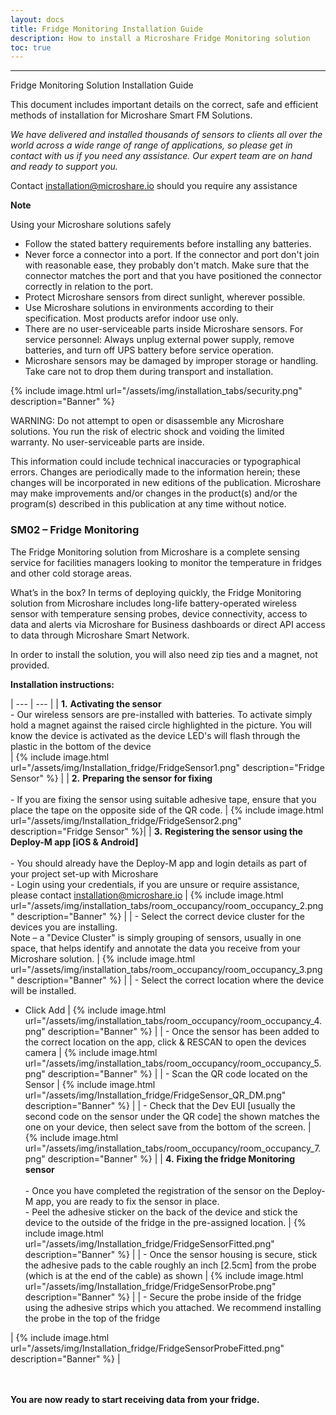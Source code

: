 ```yaml
---
layout: docs
title: Fridge Monitoring Installation Guide
description: How to install a Microshare Fridge Monitoring solution
toc: true
---
```


---------------------------------------

Fridge Monitoring Solution Installation Guide

This document includes important details on the correct, safe and efficient methods of installation for Microshare Smart FM Solutions.

_We have delivered and installed thousands of sensors to clients all over the world across a wide range of range of applications, so please get in contact with us if you need any assistance. Our expert team are on hand and ready to support you._

Contact [installation@microshare.io](mailto:installation@microshare.io) should you require any assistance

**Note**

Using your Microshare solutions safely

- Follow the stated battery requirements before installing any batteries. 
- Never force a connector into a port. If the connector and port don't join with reasonable ease, they probably don&#39;t match. Make sure that the connector matches the port and that you have positioned the connector correctly in relation to the port.
- Protect Microshare sensors from direct sunlight, wherever possible.
- Use Microshare solutions in environments according to their specification. Most products arefor indoor use only. 
- There are no user-serviceable parts inside Microshare sensors. For service personnel: Always unplug external power supply, remove batteries, and turn off UPS battery before service operation. 
- Microshare sensors may be damaged by improper storage or handling. Take care not to drop them during transport and installation.

{% include image.html url="/assets/img/installation_tabs/security.png" description="Banner" %}

WARNING: Do not attempt to open or disassemble any Microshare solutions. You run the risk of electric shock and voiding the limited warranty. No user-serviceable parts are inside.

This information could include technical inaccuracies or typographical errors. Changes are periodically made to the information herein; these changes will be incorporated in new editions of the publication. Microshare may make improvements and/or changes in the product(s) and/or the program(s) described in this publication at any time without notice.

### SM02 – Fridge Monitoring

The Fridge Monitoring solution from Microshare is a complete sensing service for facilities managers looking to monitor the temperature in fridges and other cold storage areas. 

What’s in the box? In terms of deploying quickly, the Fridge Monitoring solution from Microshare includes long-life battery-operated wireless sensor with temperature sensing probes, device connectivity, access to data and alerts via Microshare for Business dashboards or direct API access to data through Microshare Smart Network.

In order to install the solution, you will also need zip ties and a magnet, not provided.


**Installation instructions:**

| --- | --- |
| **1.** **Activating the sensor** <br>- Our wireless sensors are pre-installed with batteries. To activate simply hold a magnet against the raised circle highlighted in the picture. You will know the device is activated as the device LED's will flash through the plastic in the bottom of the device<br> | {% include image.html url="/assets/img/Installation_fridge/FridgeSensor1.png" description="Fridge Sensor" %} |
| **2.** **Preparing the sensor for fixing** <br><br>- If you are fixing the sensor using suitable adhesive tape, ensure that you place the tape on the opposite side of the QR code. | {% include image.html url="/assets/img/Installation_fridge/FridgeSensor2.png" description="Fridge Sensor" %}|
| **3.** **Registering the sensor using the Deploy-M app [iOS & Android]** <br><br>- You should already have the Deploy-M app and login details as part of your project set-up with Microshare<br>- Login using your credentials, if you are unsure or require assistance, please contact [installation@microshare.io](mailto:installation@microshare.io) | {% include image.html url="/assets/img/installation_tabs/room_occupancy/room_occupancy_2.png" description="Banner" %} |
| - Select the correct device cluster for the devices you are installing. <br> Note – a "Device Cluster" is simply grouping of sensors, usually in one space, that helps identify and annotate the data you receive from your Microshare solution. | {% include image.html url="/assets/img/installation_tabs/room_occupancy/room_occupancy_3.png" description="Banner" %} |
| - Select the correct location where the device will be installed.<br>
- Click Add | {% include image.html url="/assets/img/installation_tabs/room_occupancy/room_occupancy_4.png" description="Banner" %}  |
| - Once the sensor has been added to the correct location on the app, click & RESCAN to open the devices camera | {% include image.html url="/assets/img/installation_tabs/room_occupancy/room_occupancy_5.png" description="Banner" %} |
| - Scan the QR code located on the Sensor | {% include image.html url="/assets/img/Installation_fridge/FridgeSensor_QR_DM.png" description="Banner" %} |
| - Check that the Dev EUI [usually the second code on the sensor under the QR code] the shown matches the one on your device, then select save from the bottom of the screen. | {% include image.html url="/assets/img/installation_tabs/room_occupancy/room_occupancy_7.png" description="Banner" %} |
| **4.** **Fixing the fridge Monitoring sensor** <br><br>- Once you have completed the registration of the sensor on the Deploy-M app, you are ready to fix the sensor in place.<br>-	Peel the adhesive sticker on the back of the device and stick the device to the outside of the fridge in the pre-assigned location. | {% include image.html url="/assets/img/Installation_fridge/FridgeSensorFitted.png" description="Banner" %} |
| -	Once the sensor housing is secure, stick the adhesive pads to the cable roughly an inch [2.5cm] from the probe (which is at the end of the cable) as shown | {% include image.html url="/assets/img/Installation_fridge/FridgeSensorProbe.png" description="Banner" %} |
| -	Secure the probe inside of the fridge using the adhesive strips which you attached. We recommend installing the probe in the top of the fridge 

 | {% include image.html url="/assets/img/Installation_fridge/FridgeSensorProbeFitted.png" description="Banner" %} |

<style>
    tr td:first-child {
        width:60%;
    }

    tr td:nth-child(2) {
        width:40%;
    }
</style>
<br><br>**You are now ready to start receiving data from your fridge.**
